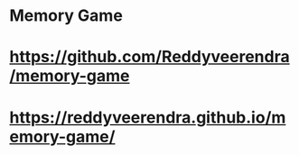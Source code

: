 # Memory Game

# https://github.com/Reddyveerendra/memory-game

# https://reddyveerendra.github.io/memory-game/